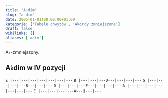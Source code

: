 ```yaml
---
title: "A♭dim"
slug: "a-dim"
date: 2005-01-01T00:00:00+01:00
kategorie: ['Tabele chwytów', 'Akordy zmniejszone']
draft: false
wikilinks: []
aliases: ['adim']
---
```

A♭-zmniejszony.

## A♭dim w IV pozycji

`E |---|---|---|---|---|---|---`
`B |---|---|---D---|---|---|---`
`G |---|---|---|---B---|---|---`
`D |---|---|---F---|---|---|---`
`A |---|---|---|---|---|---|---`
`E |---|---|---|---A♭--|---|---`



